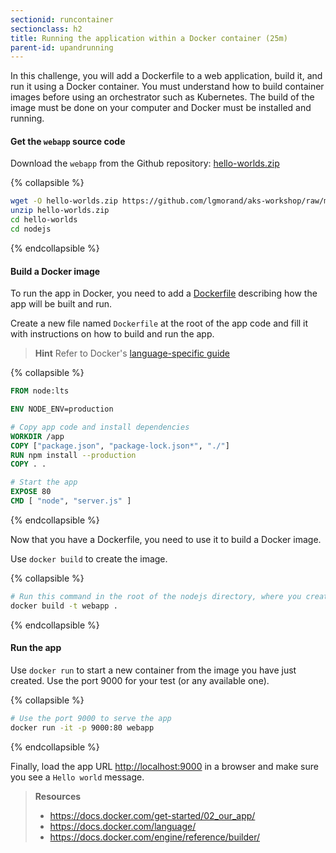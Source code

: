 ```yaml
---
sectionid: runcontainer
sectionclass: h2
title: Running the application within a Docker container (25m)
parent-id: upandrunning
---
```


In this challenge, you will add a Dockerfile to a web application, build it, and run it using a Docker container. You must understand how to build container images before using an orchestrator such as Kubernetes. The build of the image must be done on your computer and Docker must be installed and running.

#### Get the `webapp` source code

Download the `webapp` from the Github repository: [hello-worlds.zip](https://github.com/lgmorand/aks-workshop/raw/main/sample-app/hello-worlds.zip)

{% collapsible %}

```sh
wget -O hello-worlds.zip https://github.com/lgmorand/aks-workshop/raw/main/sample-app/hello-worlds.zip
unzip hello-worlds.zip
cd hello-worlds
cd nodejs
```

{% endcollapsible %}

#### Build a Docker image

To run the app in Docker, you need to add a [Dockerfile](https://docs.docker.com/build/building/packaging/#dockerfile) describing how the app will be built and run.

Create a new file named `Dockerfile` at the root of the app code and fill it with instructions on how to build and run the app.

> **Hint** Refer to Docker's [language-specific guide](https://docs.docker.com/language/)

{% collapsible %}

```dockerfile
FROM node:lts

ENV NODE_ENV=production

# Copy app code and install dependencies
WORKDIR /app
COPY ["package.json", "package-lock.json*", "./"]
RUN npm install --production
COPY . .

# Start the app
EXPOSE 80
CMD [ "node", "server.js" ]
```

{% endcollapsible %}

Now that you have a Dockerfile, you need to use it to build a Docker image.

Use `docker build` to create the image.

{% collapsible %}

```sh
# Run this command in the root of the nodejs directory, where you created a Dockerfile
docker build -t webapp .
```

{% endcollapsible %}

#### Run the app

Use `docker run` to start a new container from the image you have just created. Use the port 9000 for your test (or any available one).

{% collapsible %}

```sh
# Use the port 9000 to serve the app
docker run -it -p 9000:80 webapp
```

{% endcollapsible %}

Finally, load the app URL [http://localhost:9000](http://localhost:9000) in a browser and make sure you see a `Hello world` message.

> **Resources**
>
> * <https://docs.docker.com/get-started/02_our_app/>
> * <https://docs.docker.com/language/>
> * <https://docs.docker.com/engine/reference/builder/>
